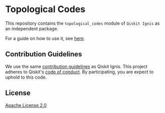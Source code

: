 # Topological Codes

This repository contains the `topological_codes` module of `Qiskit Ignis` as an independent package.

For a guide on how to use it, see [here](https://github.com/quantumjim/TopologicalCodesTutorial).

## Contribution Guidelines

We use the same [contribution guidelines](./CONTRIBUTING.md) as Qiskit Ignis. This project adheres to Qiskit's [code of conduct](./CODE_OF_CONDUCT.md). By participating, you are expect to uphold to this code.


## License

[Apache License 2.0](LICENSE.txt)
